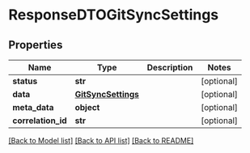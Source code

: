 # ResponseDTOGitSyncSettings

## Properties
Name | Type | Description | Notes
------------ | ------------- | ------------- | -------------
**status** | **str** |  | [optional] 
**data** | [**GitSyncSettings**](GitSyncSettings.md) |  | [optional] 
**meta_data** | **object** |  | [optional] 
**correlation_id** | **str** |  | [optional] 

[[Back to Model list]](../README.md#documentation-for-models) [[Back to API list]](../README.md#documentation-for-api-endpoints) [[Back to README]](../README.md)

